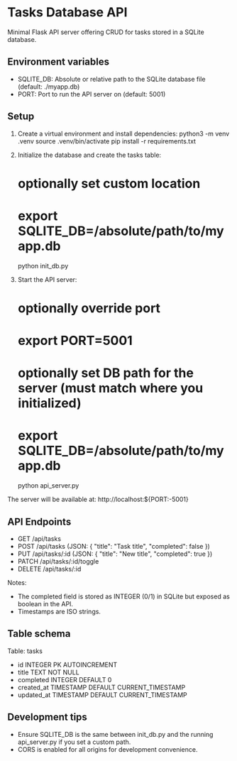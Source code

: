 # Tasks Database API

Minimal Flask API server offering CRUD for tasks stored in a SQLite database.

## Environment variables
- SQLITE_DB: Absolute or relative path to the SQLite database file (default: ./myapp.db)
- PORT: Port to run the API server on (default: 5001)

## Setup
1. Create a virtual environment and install dependencies:
   python3 -m venv .venv
   source .venv/bin/activate
   pip install -r requirements.txt

2. Initialize the database and create the tasks table:
   # optionally set custom location
   # export SQLITE_DB=/absolute/path/to/myapp.db
   python init_db.py

3. Start the API server:
   # optionally override port
   # export PORT=5001
   # optionally set DB path for the server (must match where you initialized)
   # export SQLITE_DB=/absolute/path/to/myapp.db
   python api_server.py

The server will be available at:
http://localhost:${PORT:-5001}

## API Endpoints
- GET    /api/tasks
- POST   /api/tasks        (JSON: { "title": "Task title", "completed": false })
- PUT    /api/tasks/:id    (JSON: { "title": "New title", "completed": true })
- PATCH  /api/tasks/:id/toggle
- DELETE /api/tasks/:id

Notes:
- The completed field is stored as INTEGER (0/1) in SQLite but exposed as boolean in the API.
- Timestamps are ISO strings.

## Table schema
Table: tasks
- id INTEGER PK AUTOINCREMENT
- title TEXT NOT NULL
- completed INTEGER DEFAULT 0
- created_at TIMESTAMP DEFAULT CURRENT_TIMESTAMP
- updated_at TIMESTAMP DEFAULT CURRENT_TIMESTAMP

## Development tips
- Ensure SQLITE_DB is the same between init_db.py and the running api_server.py if you set a custom path.
- CORS is enabled for all origins for development convenience.
